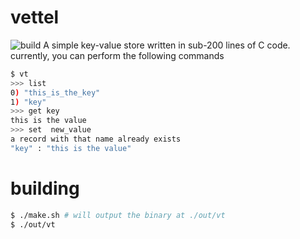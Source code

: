 # vettel

![build](https://github.com/geohot/minikeyvalue/workflows/build/badge.svg)
A simple key-value store written in sub-200 lines of C code. currently, you can perform the following commands

```bash
$ vt
>>> list
0) "this_is_the_key"
1) "key"
>>> get key
this is the value
>>> set  new_value
a record with that name already exists
"key" : "this is the value"
```

# building

```bash
$ ./make.sh # will output the binary at ./out/vt
$ ./out/vt
```
